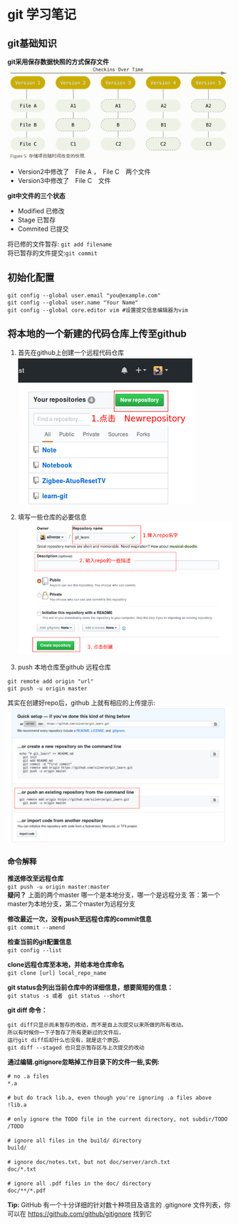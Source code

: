 # git 学习笔记

## git基础知识
**git采用保存数据快照的方式保存文件**
![picture01](../picture/git_basic01.png)
* Version2中修改了　File A ，　File C　两个文件
* Version3中修改了　File C　文件  

**git中文件的三个状态**  
* Modified 已修改  
* Stage 已暂存
* Commited 已提交  

将已修的文件暂存: `git add filename`  
将已暂存的文件提交:`git commit `

## 初始化配置
```
git config --global user.email "you@example.com"
git config --global user.name "Your Name"
git config --global core.editor vim #设置提交信息编辑器为vim
```
## 将本地的一个新建的代码仓库上传至github
1. 首先在github上创建一个远程代码仓库  
![picture01](../picture/github_create_repo01.png)

2. 填写一些仓库的必要信息  
![picture02](../picture/github_create_repo02.png)

3. push 本地仓库至github 远程仓库  
```
git remote add origin "url"
git push -u origin master
```

其实在创建好repo后，github 上就有相应的上传提示:  
![picture03](../picture/github_create_repo03.png)  


### 命令解释  

**推送修改至远程仓库**  
 `git push -u origin master:master`  
 **疑问？** 上面的两个master 哪一个是本地分支，哪一个是远程分支
答：第一个master为本地分支，第二个master为远程分支

**修改最近一次，没有push至远程仓库的commit信息**  
`git commit --amend`

**检查当前的git配置信息**  
`git config --list`  

**clone远程仓库至本地，并给本地仓库命名**  
 `git clone [url] local_repo_name`  

**git status会列出当前仓库中的详细信息，想要简短的信息：**  
`git status -s 或者　git status --short`  

**git diff 命令：**
```
git diff只显示尚未暂存的改动，而不是自上次提交以来所做的所有改动。
所以有时候你一下子暂存了所有更新过的文件后，
运行git diff后却什么也没有，就是这个原因。
git diff --staged 也只显示暂存区与上次提交的改动
```

**通过编辑.gitignore忽略掉工作目录下的文件一些,实例:**  
```
# no .a files
*.a

# but do track lib.a, even though you're ignoring .a files above
!lib.a

# only ignore the TODO file in the current directory, not subdir/TODO
/TODO

# ignore all files in the build/ directory
build/

# ignore doc/notes.txt, but not doc/server/arch.txt
doc/*.txt

# ignore all .pdf files in the doc/ directory
doc/**/*.pdf
```
**Tip:** GitHub 有一个十分详细的针对数十种项目及语言的 .gitignore 文件列表，你可以在 https://github.com/github/gitignore 找到它
